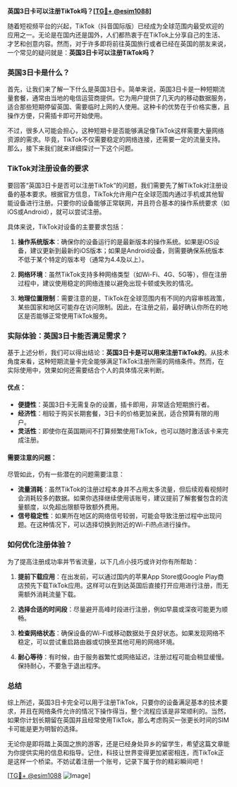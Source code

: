 **英国3日卡可以注册TikTok吗？[[TG💪+ @esim1088](https://t.me/s/esim1088)]**

随着短视频平台的兴起，TikTok（抖音国际版）已经成为全球范围内最受欢迎的应用之一。无论是在国内还是国外，人们都热衷于在TikTok上分享自己的生活、才艺和创意内容。然而，对于许多即将前往英国旅行或者已经在英国的朋友来说，一个常见的疑问就是：**英国3日卡可以注册TikTok吗？**

### 英国3日卡是什么？

首先，让我们来了解一下什么是英国3日卡。简单来说，英国3日卡是一种短期流量套餐，通常由当地的电信运营商提供。它为用户提供了几天内的移动数据服务，适合那些短期停留英国、需要临时上网的人使用。这种卡的优势在于价格实惠，且操作方便，只需插卡即可开始使用。

不过，很多人可能会担心，这种短期卡是否能够满足像TikTok这样需要大量网络资源的需求。毕竟，TikTok不仅需要稳定的网络连接，还需要一定的流量支持。那么，接下来我们就来详细探讨一下这个问题。

### TikTok对注册设备的要求

要回答“英国3日卡是否可以注册TikTok”的问题，我们需要先了解TikTok对注册设备的基本要求。根据官方信息，TikTok允许用户在全球范围内通过手机或其他智能设备进行注册。只要你的设备能够正常联网，并且符合基本的操作系统要求（如iOS或Android），就可以尝试注册。

具体来说，TikTok对设备的主要要求包括：

1. **操作系统版本**：确保你的设备运行的是最新版本的操作系统。如果是iOS设备，建议更新到最新的iOS版本；如果是Android设备，则需要确保系统版本不低于某个特定的版本号（通常为4.4及以上）。
   
2. **网络环境**：虽然TikTok支持多种网络类型（如Wi-Fi、4G、5G等），但在注册过程中，建议使用稳定的网络连接以避免出现卡顿或失败的情况。

3. **地理位置限制**：需要注意的是，TikTok在全球范围内有不同的内容审核政策，某些国家和地区可能存在访问限制。因此，在注册之前，最好确认你所在的地区是否能够正常使用TikTok服务。

### 实际体验：英国3日卡能否满足需求？

基于上述分析，我们可以得出结论：**英国3日卡是可以用来注册TikTok的**。从技术角度来看，这种短期流量卡完全能够满足TikTok注册所需的网络条件。然而，在实际使用中，效果如何还需要结合个人的具体情况来判断。

#### 优点：
- **便捷性**：英国3日卡无需复杂的设置，插卡即用，非常适合短期旅行者。
- **经济性**：相较于购买长期套餐，3日卡的价格更加亲民，适合预算有限的用户。
- **灵活性**：即使你在英国期间不打算频繁使用TikTok，也可以随时激活该卡来完成注册。

#### 需要注意的问题：
尽管如此，仍有一些潜在的问题需要注意：
- **流量消耗**：虽然TikTok的注册过程本身并不占用太多流量，但后续观看视频时会消耗较多的数据。如果你选择继续使用该账号，建议提前了解套餐包含的流量额度，以免超出限额导致额外费用。
- **信号稳定性**：如果所在地区的网络信号较弱，可能会导致注册过程中出现问题。在这种情况下，可以选择切换到附近的Wi-Fi热点进行操作。

### 如何优化注册体验？

为了提高注册成功率并节省流量，以下几点小技巧或许对你有所帮助：

1. **提前下载应用**：在出发前，可以通过国内的苹果App Store或Google Play商店预先下载TikTok应用。这样可以在到达英国后直接打开应用进行注册，而无需额外消耗流量下载。
   
2. **选择合适的时间段**：尽量避开高峰时段进行注册，例如早晨或深夜可能更为顺畅。
   
3. **检查网络状态**：确保设备的Wi-Fi或移动数据处于良好状态。如果发现网络不稳定，可以尝试重启路由器或切换至其他可用的网络环境。

4. **耐心等待**：有时候，由于服务器繁忙或网络延迟，注册过程可能会稍显缓慢。保持耐心，不要急于退出程序。

### 总结

综上所述，英国3日卡完全可以用于注册TikTok，只要你的设备满足基本的技术要求，并且在网络条件允许的情况下操作得当，整个流程应该是非常顺利的。当然，如果你计划长期留在英国并且经常使用TikTok，那么考虑购买一张更长时间的SIM卡可能是更为明智的选择。

无论你是即将踏上英国之旅的游客，还是已经身处异乡的留学生，希望这篇文章能为你提供实用的信息和指导。记住，科技让世界变得更加紧密相连，而TikTok正是这样一个桥梁。不妨试着注册一个账号，记录下属于你的精彩瞬间吧！

[[TG💪+ @esim1088](https://t.me/s/esim1088) ![Image](https://i.postimg.cc/4NQfJmqS/Snipaste-2025-05-13-00-14-12.png)]